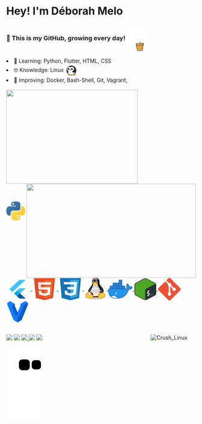 
# Hey! I'm Déborah Melo
### 🚀 This is my GitHub, growing every day! <img align="center" src="https://github.com/dehmelo/dehmelo/blob/main/assets/tree.gif" width="50">

<li> 🌱 Learning: Python, Flutter, HTML, CSS </li>
<li> 🤓 Knowledge: Linux <img align="center" src="https://github.com/dehmelo/dehmelo/blob/main/assets/penguin-spin.gif" width="30"></li>
<li> 💎 Improving: Docker, Bash-Shell, Git, Vagrant,
<div style="display: inline_block"><br>
  <a href="https://github.com/dehmelo">
    <img align="center" height="250px" width="350px" src = "https://github-readme-stats.vercel.app/api/top-langs/?username=dehmelo&langs_count=7&theme=midnight-purple" />
    <img align="right" height="250px" width="450px" src = "https://github-readme-stats.vercel.app/api?username=dehmelo&show_icons=true&theme=midnight-purple&include_all_commits=true&count_private=true" />
</div>

  ##
  
<div style="display: inline_block"><br>
  <img align="center" alt="Python" height="50" width="50" src="https://github.com/dehmelo/dehmelo/blob/main/assets/python.png">
  <img align="center" alt="Flutter" height="60" width="65" src="https://github.com/dehmelo/dehmelo/blob/main/assets/flutter.png">
  <img align="center" alt="HTML" height="60" width="65" src="https://github.com/dehmelo/dehmelo/blob/main/assets/HTML.svg">
  <img align="center" alt="CSS" height="60" width="65" src="https://github.com/dehmelo/dehmelo/blob/main/assets/CSS.svg">
  <img align="center" alt="Linux" height="60" width="60" src="https://github.com/dehmelo/dehmelo/blob/main/assets/tux.svg">
  <img align="center" alt="Docker" height="50" width="65" src="https://github.com/dehmelo/dehmelo/blob/main/assets/docker.png">
  <img align="center" alt="Bash-Shell" height="60" width="60" src="https://github.com/dehmelo/dehmelo/blob/main/assets/bash.png">
  <img align="center" alt="Git" height="60" width="60" src="https://github.com/dehmelo/dehmelo/blob/main/assets/Git.png">
  <img align="center" alt="Vagrant" height="60" width="60" src="https://github.com/dehmelo/dehmelo/blob/main/assets/vagrant.png">
</div>
  
  
  ##
  
<div>
<a href="https://www.youtube.com/channel/UCvuFK4EM9HqCH3pXzOxsy7w" target="_blank"><img src="https://img.shields.io/badge/YouTube-FF0000?style=for-the-badge&logo=youtube&logoColor=white" target="_blank"></a>
  <a href="https://www.instagram.com/crushlinux" target="_blank"><img src="https://img.shields.io/badge/-Instagram-%23E4405F?style=for-the-badge&logo=instagram&logoColor=white" target="_blank"></a>
  <a href="https://t.me/crushlinux" target="_blank"><img src="https://img.shields.io/badge/Telegram-2CA5E0?style=for-the-badge&logo=telegram&logoColor=white" target="_blank">
  <a href="https://discord.com/invite/Y7RCxQbbqt" target="_blank"><img src="https://img.shields.io/badge/Discord-7289DA?style=for-the-badge&logo=discord&logoColor=white" target="_blank"></a> 
 <a href="https://www.linkedin.com/in/deborah-melo/" target="_blank"><img src="https://img.shields.io/badge/-LinkedIn-%230077B5?style=for-the-badge&logo=linkedin&logoColor=white" target="_blank"></a>
  <a href="https://www.instagram.com/crushlinux" target="_blank"> <img align="right" alt="Crush_Linux" height="120" width="120"src="https://media.discordapp.net/attachments/874281119682543646/874300602862145606/20210729_142821-ANIMATION.gif"></a>
</div>

![Snake animation](https://github.com/dehmelo/dehmelo/blob/output/github-contribution-grid-snake.svg)

